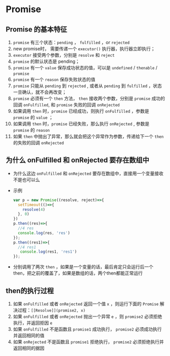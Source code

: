 # Promise

## Promise 的基本特征

  1. `promise` 有三个状态：`pending` ， `fulfilled` ，or `rejected`
  2. new promise时， 需要传递一个 `executor()` 执行器，执行器立即执行；
  3. `executor` 接受两个参数，分别是 `resolve` 和 `reject`
  4. `promise` 的默认状态是 pending；
  5. `promise` 有一个 `value` 保存成功状态的值，可以是 `undefined` / `thenable` / `promise`
  6. `promise` 有一个 `reason` 保存失败状态的值
  7. `promise` 只能从 `pending` 到 `rejected` , 或者从 `pending` 到 `fulfilled` ，状态一旦确认，就不会再改变；
  8. `promise` 必须有一个 `then` 方法， `then` 接收两个参数，分别是 `promise` 成功的回调 `onFulfilled`, 和 `promise` 失败的回调 `onRejected`
  9. 如果调用 `then` 时，`promise` 已经成功，则执行 `onFulfilled` ，参数是 `promise` 的 `value` ；
  10. 如果调用 `then` 时，`promise` 已经失败，那么执行 `onRejected` , 参数是 `promise` 的 `reason`
  11. 如果 `then` 中抛出了异常，那么就会把这个异常作为参数，传递给下一个 `then` 的失败的回调 `onRejected`

## 为什么 onFulfilled 和 onRejected 要存在数组中

  + 为什么这边 `onFulfilled` 和 `onRejected` 要存在数组中，直接用一个变量接收不是也可以么
  + 示例

    ```js
    var p = new Promise((resolve, reject)=>{
      setTimeout(()=>{
        resolve(4)
      }, 0)
    })
    p.then((res)=>{
      //4 res
      console.log(res, 'res')
    });
    p.then((res1)=>{
      //4 res1
       console.log(res1, 'res1')
    });
    ```

  + 分别调用了两次 `then` ，如果是一个变量的话，最后肯定只会运行后一个then，把之前的覆盖了，如果是数组的话，两个then都能正常运行

## then的执行过程

  1. 如果 `onFulfilled` 或者 `onRejected` 返回一个值 `x` ，则运行下面的 `Promise` 解决过程：`[[Resolve]](promise2, x)`
  2. 如果 `onFulfilled` 或者 `onRejected` 抛出一个异常 `e` ，则 `promise2` 必须拒绝执行，并返回拒因 `e`
  3. 如果 `onFulfilled` 不是函数且 `promise1` 成功执行， `promise2` 必须成功执行并返回相同的值
  4. 如果 `onRejected` 不是函数且 `promise1` 拒绝执行， `promise2` 必须拒绝执行并返回相同的据因
